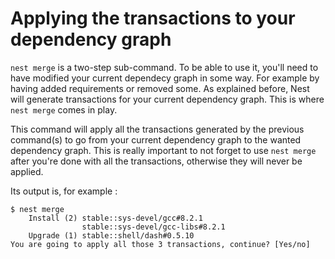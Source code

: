 # Applying the transactions to your dependency graph

`nest merge` is a two-step sub-command. To be able to use it, you'll need to have modified your current dependecy graph in some way. For example by having added requirements or removed some. As explained before, Nest will generate transactions for your current dependency graph. This is where `nest merge` comes in play.

This command will apply all the transactions generated by the previous command(s) to go from your current dependency graph to the wanted dependency graph. This is really important to not forget to use `nest merge` after you're done with all the transactions, otherwise they will never be applied.

Its output is, for example :
```
$ nest merge
    Install (2) stable::sys-devel/gcc#8.2.1
                stable::sys-devel/gcc-libs#8.2.1
    Upgrade (1) stable::shell/dash#0.5.10
You are going to apply all those 3 transactions, continue? [Yes/no]
```